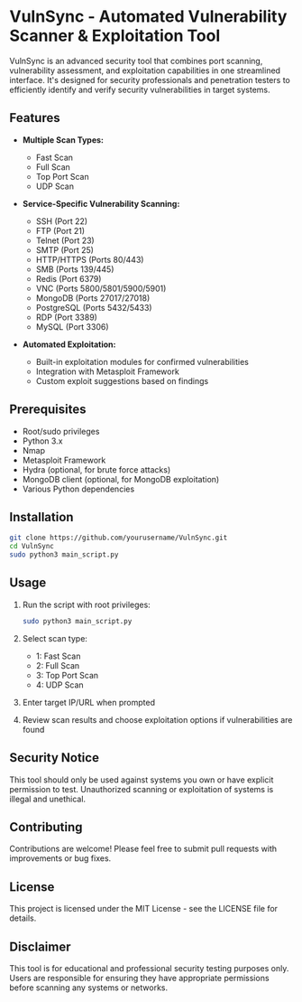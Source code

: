 # VulnSync - Automated Vulnerability Scanner & Exploitation Tool

VulnSync is an advanced security tool that combines port scanning, vulnerability assessment, and exploitation capabilities in one streamlined interface. It's designed for security professionals and penetration testers to efficiently identify and verify security vulnerabilities in target systems.

## Features

- **Multiple Scan Types:**
  - Fast Scan
  - Full Scan
  - Top Port Scan
  - UDP Scan

- **Service-Specific Vulnerability Scanning:**
  - SSH (Port 22)
  - FTP (Port 21)
  - Telnet (Port 23)
  - SMTP (Port 25)
  - HTTP/HTTPS (Ports 80/443)
  - SMB (Ports 139/445)
  - Redis (Port 6379)
  - VNC (Ports 5800/5801/5900/5901)
  - MongoDB (Ports 27017/27018)
  - PostgreSQL (Ports 5432/5433)
  - RDP (Port 3389)
  - MySQL (Port 3306)

- **Automated Exploitation:**
  - Built-in exploitation modules for confirmed vulnerabilities
  - Integration with Metasploit Framework
  - Custom exploit suggestions based on findings

## Prerequisites

- Root/sudo privileges
- Python 3.x
- Nmap
- Metasploit Framework
- Hydra (optional, for brute force attacks)
- MongoDB client (optional, for MongoDB exploitation)
- Various Python dependencies

## Installation

```bash
git clone https://github.com/yourusername/VulnSync.git
cd VulnSync
sudo python3 main_script.py
```

## Usage

1. Run the script with root privileges:
   ```bash
   sudo python3 main_script.py
   ```

2. Select scan type:
   - 1: Fast Scan
   - 2: Full Scan
   - 3: Top Port Scan
   - 4: UDP Scan

3. Enter target IP/URL when prompted

4. Review scan results and choose exploitation options if vulnerabilities are found

## Security Notice

This tool should only be used against systems you own or have explicit permission to test. Unauthorized scanning or exploitation of systems is illegal and unethical.

## Contributing

Contributions are welcome! Please feel free to submit pull requests with improvements or bug fixes.

## License

This project is licensed under the MIT License - see the LICENSE file for details.

## Disclaimer

This tool is for educational and professional security testing purposes only. Users are responsible for ensuring they have appropriate permissions before scanning any systems or networks.
